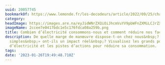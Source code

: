 ```yaml
---
uuid: 20057745
bookmarkOf: https://www.lemonde.fr/les-decodeurs/article/2022/09/25/chauffage-eau-chaude-frigo-tele-combien-d-electricite-consommons-nous-et-comment-reduire-nos-factures_6143074_4355770.html
category:
headImage: https://images.are.na/eyJidWNrZXQiOiJhcmVuYV9pbWFnZXMiLCJrZXkiOiIyMDA1Nzc0NS9vcmlnaW5hbF8yY2NlZTdlMDQxN2JkYzFlNWMxNzZmZGNhMDhhMjU5Yi5wbmciLCJlZGl0cyI6eyJyZXNpemUiOnsid2lkdGgiOjEyMDAsImhlaWdodCI6MTIwMCwiZml0IjoiaW5zaWRlIiwid2l0aG91dEVubGFyZ2VtZW50Ijp0cnVlfSwid2VicCI6eyJxdWFsaXR5Ijo5MH0sImpwZWciOnsicXVhbGl0eSI6OTB9LCJyb3RhdGUiOm51bGx9fQ==?bc=0
imageName: 2ccee7e0417bdc1e5c176fdca08a259b.png
title: Combien d’électricité consommons-nous et comment réduire nos factures&nbsp;?
description: De quelle marge de manœuvre dispose-t-on chez nous&nbsp;? Les «&nbsp;gestes
  simples&nbsp;» ont-ils un impact réel&nbsp;? Visualisez les grands postes de dépense
  d’électricité et les pistes d’actions pour réduire sa consommation.
tags:
date: '2023-01-26T19:49:48.710Z'
---
```

